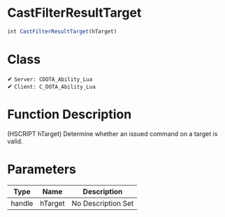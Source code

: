 # CastFilterResultTarget
```js
int CastFilterResultTarget(hTarget)
```
# Class
✔ `Server: CDOTA_Ability_Lua`  
✔ `Client: C_DOTA_Ability_Lua`  

# Function Description
(HSCRIPT hTarget) Determine whether an issued command on a target is valid.
# Parameters
Type|Name|Description
--|--|--
handle|hTarget|No Description Set
